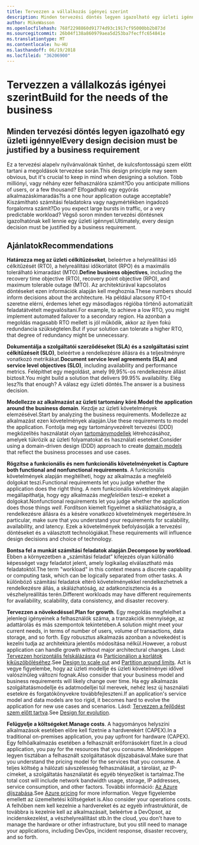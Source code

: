 ```yaml
---
title: Tervezzen a vállalkozás igényei szerint
description: Minden tervezési döntés legyen igazolható egy üzleti igénnyel
author: MikeWasson
ms.openlocfilehash: 768f2298860d91774d93c1917cf95000bb2b873d
ms.sourcegitcommit: 26b04f138a860979aea5d253ba7fecffc654841e
ms.translationtype: MT
ms.contentlocale: hu-HU
ms.lasthandoff: 06/19/2018
ms.locfileid: "36206900"
---
```

# <a name="build-for-the-needs-of-the-business"></a><span data-ttu-id="1a81e-103">Tervezzen a vállalkozás igényei szerint</span><span class="sxs-lookup"><span data-stu-id="1a81e-103">Build for the needs of the business</span></span>

## <a name="every-design-decision-must-be-justified-by-a-business-requirement"></a><span data-ttu-id="1a81e-104">Minden tervezési döntés legyen igazolható egy üzleti igénnyel</span><span class="sxs-lookup"><span data-stu-id="1a81e-104">Every design decision must be justified by a business requirement</span></span>

<span data-ttu-id="1a81e-105">Ez a tervezési alapelv nyilvánvalónak tűnhet, de kulcsfontosságú szem előtt tartani a megoldások tervezése során.</span><span class="sxs-lookup"><span data-stu-id="1a81e-105">This design principle may seem obvious, but it's crucial to keep in mind when designing a solution.</span></span> <span data-ttu-id="1a81e-106">Több milliónyi, vagy néhány ezer felhasználóra számít?</span><span class="sxs-lookup"><span data-stu-id="1a81e-106">Do you anticipate millions of users, or a few thousand?</span></span> <span data-ttu-id="1a81e-107">Elfogadható egy egyórás alkalmazáskimaradás?</span><span class="sxs-lookup"><span data-stu-id="1a81e-107">Is a one hour application outage acceptable?</span></span> <span data-ttu-id="1a81e-108">Kiszámítható számítási feladatokra vagy nagymértékben ingadozó forgalomra számít?</span><span class="sxs-lookup"><span data-stu-id="1a81e-108">Do you expect large bursts in traffic, or a very predictable workload?</span></span> <span data-ttu-id="1a81e-109">Végső soron minden tervezési döntésnek igazolhatónak kell lennie egy üzleti igénnyel.</span><span class="sxs-lookup"><span data-stu-id="1a81e-109">Ultimately, every design decision must be justified by a business requirement.</span></span> 

## <a name="recommendations"></a><span data-ttu-id="1a81e-110">Ajánlatok</span><span class="sxs-lookup"><span data-stu-id="1a81e-110">Recommendations</span></span>

<span data-ttu-id="1a81e-111">**Határozza meg az üzleti célkitűzéseket**, beleértve a helyreállítási idő célkitűzését (RTO), a helyreállítási időkorlátot (RPO) és a maximális tolerálható kimaradást (MTO).</span><span class="sxs-lookup"><span data-stu-id="1a81e-111">**Define business objectives**, including the recovery time objective (RTO), recovery point objective (RPO), and maximum tolerable outage (MTO).</span></span> <span data-ttu-id="1a81e-112">Az architektúrával kapcsolatos döntéseket ezen információk alapján kell meghoznia.</span><span class="sxs-lookup"><span data-stu-id="1a81e-112">These numbers should inform decisions about the architecture.</span></span> <span data-ttu-id="1a81e-113">Ha például alacsony RTO-t szeretne elérni, érdemes lehet egy másodlagos régióba történő automatizált feladatátvételt megvalósítani.</span><span class="sxs-lookup"><span data-stu-id="1a81e-113">For example, to achieve a low RTO, you might implement automated failover to a secondary region.</span></span> <span data-ttu-id="1a81e-114">Ha azonban a megoldás magasabb RTO mellett is jól működik, akkor az ilyen fokú redundancia szükségtelen.</span><span class="sxs-lookup"><span data-stu-id="1a81e-114">But if your solution can tolerate a higher RTO, that degree of redundancy might be unnecessary.</span></span>

<span data-ttu-id="1a81e-115">**Dokumentálja a szolgáltatói szerződéseket (SLA) és a szolgáltatási szint célkitűzéseit (SLO)**, beleértve a rendelkezésre állásra és a teljesítményre vonatkozó metrikákat.</span><span class="sxs-lookup"><span data-stu-id="1a81e-115">**Document service level agreements (SLA) and service level objectives (SLO)**, including availability and performance metrics.</span></span> <span data-ttu-id="1a81e-116">Felépíthet egy megoldást, amely 99,95%-os rendelkezésre állást biztosít.</span><span class="sxs-lookup"><span data-stu-id="1a81e-116">You might build a solution that delivers 99.95% availability.</span></span> <span data-ttu-id="1a81e-117">Elég lesz?</span><span class="sxs-lookup"><span data-stu-id="1a81e-117">Is that enough?</span></span> <span data-ttu-id="1a81e-118">A válasz egy üzleti döntés.</span><span class="sxs-lookup"><span data-stu-id="1a81e-118">The answer is a business decision.</span></span> 

<span data-ttu-id="1a81e-119">**Modellezze az alkalmazást az üzleti tartomány köré**.</span><span class="sxs-lookup"><span data-stu-id="1a81e-119">**Model the application around the business domain**.</span></span> <span data-ttu-id="1a81e-120">Kezdje az üzleti követelmények elemzésével.</span><span class="sxs-lookup"><span data-stu-id="1a81e-120">Start by analyzing the business requirements.</span></span> <span data-ttu-id="1a81e-121">Modellezze az alkalmazást ezen követelmények alapján.</span><span class="sxs-lookup"><span data-stu-id="1a81e-121">Use these requirements to model the application.</span></span> <span data-ttu-id="1a81e-122">Fontolja meg egy tartományvezérelt tervezési (DDD) megközelítés használatát olyan [tartománymodellek][domain-model] létrehozásához, amelyek tükrözik az üzleti folyamatokat és használati eseteket.</span><span class="sxs-lookup"><span data-stu-id="1a81e-122">Consider using a domain-driven design (DDD) approach to create [domain models][domain-model] that reflect the business processes and use cases.</span></span> 

<span data-ttu-id="1a81e-123">**Rögzítse a funkcionális és nem funkcionális követelményeket is**.</span><span class="sxs-lookup"><span data-stu-id="1a81e-123">**Capture both functional and nonfunctional requirements**.</span></span> <span data-ttu-id="1a81e-124">A funkcionális követelmények alapján megítélheti, hogy az alkalmazás a megfelelő dolgokat teszi.</span><span class="sxs-lookup"><span data-stu-id="1a81e-124">Functional requirements let you judge whether the application does the right thing.</span></span> <span data-ttu-id="1a81e-125">A nem funkcionális követelmények alapján megállapíthatja, hogy egy alkalmazás *megfelelően* teszi-e ezeket a dolgokat.</span><span class="sxs-lookup"><span data-stu-id="1a81e-125">Nonfunctional requirements let you judge whether the application does those things *well*.</span></span> <span data-ttu-id="1a81e-126">Fordítson kiemelt figyelmet a skálázhatóságra, a rendelkezésre állásra és a késére vonatkozó követelmények megértésére.</span><span class="sxs-lookup"><span data-stu-id="1a81e-126">In particular, make sure that you understand your requirements for scalability, availability, and latency.</span></span> <span data-ttu-id="1a81e-127">Ezek a követelmények befolyásolják a tervezési döntéseket és a választott technológiákat.</span><span class="sxs-lookup"><span data-stu-id="1a81e-127">These requirements will influence design decisions and choice of technology.</span></span>

<span data-ttu-id="1a81e-128">**Bontsa fel a munkát számítási feladatok alapján**.</span><span class="sxs-lookup"><span data-stu-id="1a81e-128">**Decompose by workload**.</span></span> <span data-ttu-id="1a81e-129">Ebben a környezetben a „számítási feladat” kifejezés olyan különálló képességet vagy feladatot jelent, amely logikailag elválasztható más feladatoktól.</span><span class="sxs-lookup"><span data-stu-id="1a81e-129">The term "workload" in this context means a discrete capability or computing task, which can be logically separated from other tasks.</span></span> <span data-ttu-id="1a81e-130">A különböző számítási feladatok eltérő követelményekkel rendelkezhetnek a rendelkezésre állás, a skálázhatóság, az adatkonzisztencia és a vészhelyreállítás terén.</span><span class="sxs-lookup"><span data-stu-id="1a81e-130">Different workloads may have different requirements for availability, scalability, data consistency, and disaster recovery.</span></span> 

<span data-ttu-id="1a81e-131">**Tervezzen a növekedéssel**.</span><span class="sxs-lookup"><span data-stu-id="1a81e-131">**Plan for growth**.</span></span> <span data-ttu-id="1a81e-132">Egy megoldás megfelelhet a jelenlegi igényeinek a felhasználók száma, a tranzakciók mennyisége, az adattárolás és más szempontok tekintetében.</span><span class="sxs-lookup"><span data-stu-id="1a81e-132">A solution might meet your current needs, in terms of number of users, volume of transactions, data storage, and so forth.</span></span> <span data-ttu-id="1a81e-133">Egy robusztus alkalmazás azonban a növekedést is kezelni tudja az architektúra jelentős módosítása nélkül.</span><span class="sxs-lookup"><span data-stu-id="1a81e-133">However, a robust application can handle growth without major architectural changes.</span></span> <span data-ttu-id="1a81e-134">Lásd: [Tervezzen horizontális felskálázásra](scale-out.md) és [Particionáljon a korlátok kiküszöböléséhez](partition.md).</span><span class="sxs-lookup"><span data-stu-id="1a81e-134">See [Design to scale out](scale-out.md) and [Partition around limits](partition.md).</span></span> <span data-ttu-id="1a81e-135">Azt is vegye figyelembe, hogy az üzleti modellje és üzleti követelményei idővel valószínűleg változni fognak.</span><span class="sxs-lookup"><span data-stu-id="1a81e-135">Also consider that your business model and business requirements will likely change over time.</span></span> <span data-ttu-id="1a81e-136">Ha egy alkalmazás szolgáltatásmodellje és adatmodelljei túl merevek, nehéz lesz új használati esetekre és forgatókönyvekre továbbfejleszteni.</span><span class="sxs-lookup"><span data-stu-id="1a81e-136">If an application's service model and data models are too rigid, it becomes hard to evolve the application for new use cases and scenarios.</span></span> <span data-ttu-id="1a81e-137">Lásd: [Tervezzen a fejlődést szem előtt tartva](design-for-evolution.md).</span><span class="sxs-lookup"><span data-stu-id="1a81e-137">See [Design for evolution](design-for-evolution.md).</span></span>

<span data-ttu-id="1a81e-138">**Felügyelje a költségeket**.</span><span class="sxs-lookup"><span data-stu-id="1a81e-138">**Manage costs**.</span></span> <span data-ttu-id="1a81e-139">A hagyományos helyszíni alkalmazások esetében előre kell fizetnie a hardverekért (CAPEX).</span><span class="sxs-lookup"><span data-stu-id="1a81e-139">In a traditional on-premises application, you pay upfront for hardware (CAPEX).</span></span> <span data-ttu-id="1a81e-140">Egy felhőalkalmazás esetében a felhasznált erőforrásokért fizet.</span><span class="sxs-lookup"><span data-stu-id="1a81e-140">In a cloud application, you pay for the resources that you consume.</span></span> <span data-ttu-id="1a81e-141">Mindenképpen legyen tisztában a felhasznált szolgáltatások díjszabásával.</span><span class="sxs-lookup"><span data-stu-id="1a81e-141">Make sure that you understand the pricing model for the services that you consume.</span></span> <span data-ttu-id="1a81e-142">A teljes költség a hálózati sávszélesség felhasználását, a tárolást, az IP-címeket, a szolgáltatás használatát és egyéb tényezőket is tartalmaz.</span><span class="sxs-lookup"><span data-stu-id="1a81e-142">The total cost will include network bandwidth usage, storage, IP addresses, service consumption, and other factors.</span></span> <span data-ttu-id="1a81e-143">További információ: [Az Azure díjszabása][pricing].</span><span class="sxs-lookup"><span data-stu-id="1a81e-143">See [Azure pricing][pricing] for more information.</span></span> <span data-ttu-id="1a81e-144">Vegye figyelembe emellett az üzemeltetési költségeket is.</span><span class="sxs-lookup"><span data-stu-id="1a81e-144">Also consider your operations costs.</span></span> <span data-ttu-id="1a81e-145">A felhőben nem kell kezelnie a hardvereket és az egyéb infrastruktúrát, de továbbra is kezelnie kell az alkalmazásait, beleértve a DevOpsot, az incidenskezelést, a vészhelyreállítást stb.</span><span class="sxs-lookup"><span data-stu-id="1a81e-145">In the cloud, you don't have to manage the hardware or other infrastructure, but you still need to manage your applications, including DevOps, incident response, disaster recovery, and so forth.</span></span> 

[domain-model]: https://martinfowler.com/eaaCatalog/domainModel.html
[pricing]: https://azure.microsoft.com/pricing/
